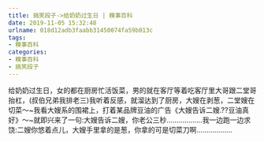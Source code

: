 ```yaml
---
title: 搞笑段子->给奶奶过生日 | 糗事百科
date: 2019-11-05 15:32:48
urlname: 018d12adb3faabb31450074fa59b013c
tags: 
- 糗事百科
categories:
- 糗事百科
- 搞笑段子
---
```

给奶奶过生日，女的都在厨房忙活饭菜，男的就在客厅等着吃客厅里大哥跟二堂哥抬杠，(叔伯兄弟我排老三)我听着反感，就溜达到了厨房，大嫂在剥葱，二堂嫂在切菜～~我看大嫂系的围裙上，打着某品牌豆油的广告《大嫂告诉二嫂.??豆油真好》～~就即兴来了一句:大嫂告诉二嫂，你老公三秒………………我一边跑一边求饶:二嫂你悠着点儿，大嫂手里拿的是葱，你拿的可是切菜刀啊………………


